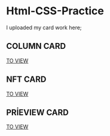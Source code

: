 # Html-CSS-Practice

I uploaded my card work here;


## COLUMN CARD 

[TO VIEW](https://3cardcolumn.netlify.app/)



## NFT CARD 

[TO VIEW](https://ibrhmvcd-nft-card.netlify.app)


## PRİEVIEW CARD


[TO VIEW](https://ibrhmvcd-preview-card.netlify.app/)


